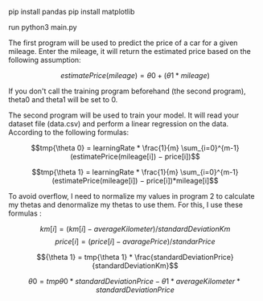 pip install pandas
pip install matplotlib

run python3 main.py

The first program will be used to predict the price of a car for a given mileage.
Enter the mileage, it will return the estimated price based on the following assumption:

$$estimatePrice(mileage) = {\theta 0} + ({\theta 1} * mileage)$$

If you don't call the training program beforehand (the second program), theta0 and theta1 will be set to 0.

The second program will be used to train your model.
It will read your dataset file (data.csv) and perform a linear regression on the data.
According to the following formulas:

$$tmp{\theta 0} = learningRate * \frac{1}{m} \sum_{i=0}^{m-1} (estimatePrice(mileage[i]) − price[i])$$

$$tmp{\theta 1} = learningRate * \frac{1}{m} \sum_{i=0}^{m-1} (estimatePrice(mileage[i]) − price[i])*mileage[i]$$

To avoid overflow, I need to normalize my values in program 2 to calculate my thetas and denormalize my thetas to use them. For this, I use these formulas :

$$km[i] = (km[i] - averageKilometer) / standardDeviationKm$$
$$price[i] = (price[i] - avaragePrice) / standarPrice$$

$${\theta 1} = tmp{\theta 1} * \frac{standardDeviationPrice}{standardDeviationKm}$$

$${\theta 0} = tmp{\theta 0} * standardDeviationPrice - {\theta 1} * averageKilometer * standardDeviationPrice$$